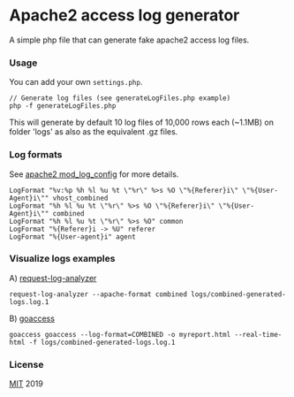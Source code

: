 # Apache2 access log generator
A simple php file that can generate fake apache2 access log files.

### Usage
You can add your own `settings.php`.

```
// Generate log files (see generateLogFiles.php example)
php -f generateLogFiles.php
```
This will generate by default 10 log files of 10,000 rows each (~1.1MB) 
on folder 'logs' as also as the equivalent .gz files.

### Log formats

See [apache2 mod_log_config](http://httpd.apache.org/docs/current/mod/mod_log_config.html) for more details.

```
LogFormat "%v:%p %h %l %u %t \"%r\" %>s %O \"%{Referer}i\" \"%{User-Agent}i\"" vhost_combined
LogFormat "%h %l %u %t \"%r\" %>s %O \"%{Referer}i\" \"%{User-Agent}i\"" combined
LogFormat "%h %l %u %t \"%r\" %>s %O" common
LogFormat "%{Referer}i -> %U" referer
LogFormat "%{User-agent}i" agent
```

### Visualize logs examples
A) [request-log-analyzer](https://github.com/wvanbergen/request-log-analyzer) 
 
```
request-log-analyzer --apache-format combined logs/combined-generated-logs.log.1
```

B) [goaccess](https://goaccess.io)

```
goaccess goaccess --log-format=COMBINED -o myreport.html --real-time-html -f logs/combined-generated-logs.log.1
```

### License
[MIT](LICENSE) 2019
